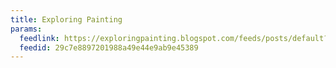 ```yaml
---
title: Exploring Painting
params:
  feedlink: https://exploringpainting.blogspot.com/feeds/posts/default?alt=rss
  feedid: 29c7e8897201988a49e44e9ab9e45389
---
```

